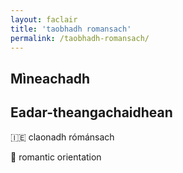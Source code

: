 ```yaml
---
layout: faclair
title: 'taobhadh romansach'
permalink: /taobhadh-romansach/
---
```


## Mìneachadh

## Eadar-theangachaidhean

&#x1f1ee;&#x1f1ea; claonadh rómánsach

&#x1f3f4;&#xe0067;&#xe0062;&#xe0065;&#xe006e;&#xe0067;&#xe007f; romantic orientation